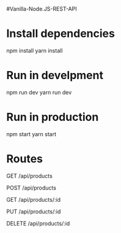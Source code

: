 #Vanilla-Node.JS-REST-API

# Install dependencies
npm install
yarn install

# Run in develpment
npm run dev
yarn run dev

# Run in production
npm start
yarn start

# Routes
GET      /api/products

POST     /api/products

GET      /api/products/:id

PUT      /api/products/:id

DELETE   /api/products/:id


